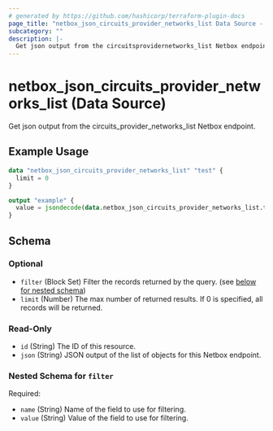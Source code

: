 ```yaml
---
# generated by https://github.com/hashicorp/terraform-plugin-docs
page_title: "netbox_json_circuits_provider_networks_list Data Source - terraform-provider-netbox"
subcategory: ""
description: |-
  Get json output from the circuitsprovidernetworks_list Netbox endpoint.
---
```


# netbox_json_circuits_provider_networks_list (Data Source)

Get json output from the circuits_provider_networks_list Netbox endpoint.

## Example Usage

```terraform
data "netbox_json_circuits_provider_networks_list" "test" {
  limit = 0
}

output "example" {
  value = jsondecode(data.netbox_json_circuits_provider_networks_list.test.json)
}
```

<!-- schema generated by tfplugindocs -->
## Schema

### Optional

- `filter` (Block Set) Filter the records returned by the query. (see [below for nested schema](#nestedblock--filter))
- `limit` (Number) The max number of returned results. If 0 is specified, all records will be returned.

### Read-Only

- `id` (String) The ID of this resource.
- `json` (String) JSON output of the list of objects for this Netbox endpoint.

<a id="nestedblock--filter"></a>
### Nested Schema for `filter`

Required:

- `name` (String) Name of the field to use for filtering.
- `value` (String) Value of the field to use for filtering.


